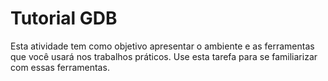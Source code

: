 # Tutorial GDB 

Esta atividade tem como objetivo  apresentar o ambiente e as ferramentas que você usará nos trabalhos práticos. 
Use esta tarefa para se familiarizar com essas  ferramentas.



